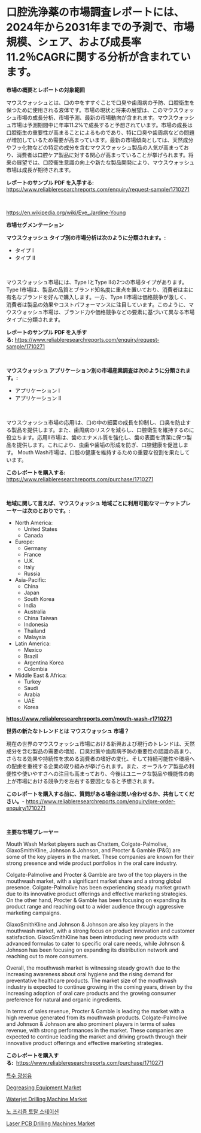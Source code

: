 <p><h1>口腔洗浄薬の市場調査レポートには、2024年から2031年までの予測で、市場規模、シェア、および成長率11.2％CAGRに関する分析が含まれています。</h1></p><p><strong>市場の概要とレポートの対象範囲</strong></p>
<p><p>マウスウォッシュとは、口の中をすすぐことで口臭や歯周病の予防、口腔衛生を保つために使用される液体です。市場の現状と将来の展望は、このマウスウォッシュ市場の成長分析、市場予測、最新の市場動向が含まれます。マウスウォッシュ市場は予測期間中に年率11.2%で成長すると予想されています。市場の成長は口腔衛生の重要性が高まることによるものであり、特に口臭や歯周病などの問題が増加しているため需要が高まっています。最新の市場傾向としては、天然成分やフッ化物などの特定の成分を含むマウスウォッシュ製品の人気が高まっており、消費者は口腔ケア製品に対する関心が高まっていることが挙げられます。将来の展望では、口腔衛生意識の向上や新たな製品開発により、マウスウォッシュ市場は成長が期待されます。</p></p>
<p><strong>レポートのサンプル PDF を入手する:</strong> <a href="https://www.reliableresearchreports.com/enquiry/request-sample/1710271">https://www.reliableresearchreports.com/enquiry/request-sample/1710271</a></p>
<p>&nbsp;</p>
<p><a href="https://en.wikipedia.org/wiki/Eve_Jardine-Young">https://en.wikipedia.org/wiki/Eve_Jardine-Young</a></p>
<p><strong>市場セグメンテーション</strong></p>
<p><strong>マウスウォッシュ タイプ別の市場分析は次のように分類されます。:</strong></p>
<p><ul><li>タイプ I</li><li>タイプ II</li></ul></p>
<p>&nbsp;</p>
<p><p>マウスウォッシュ市場には、Type IとType IIの2つの市場タイプがあります。 Type I市場は、製品の品質とブランド知名度に重点を置いており、消費者は主に有名なブランドを好んで購入します。一方、Type II市場は価格競争が激しく、消費者は製品の効果やコストパフォーマンスに注目しています。このように、マウスウォッシュ市場は、ブランド力や価格競争などの要素に基づいて異なる市場タイプに分類されます。</p></p>
<p><strong>レポートのサンプル PDF を入手する:</strong>&nbsp;<a href="https://www.reliableresearchreports.com/enquiry/request-sample/1710271">https://www.reliableresearchreports.com/enquiry/request-sample/1710271</a></p>
<p>&nbsp;</p>
<p><strong> マウスウォッシュ アプリケーション別の市場産業調査は次のように分類されます。:</strong></p>
<p><ul><li>アプリケーション I</li><li>アプリケーション II</li></ul></p>
<p>&nbsp;</p>
<p><p>マウスウォッシュ市場の応用Iは、口の中の細菌の成長を抑制し、口臭を防止する製品を提供します。また、歯周病のリスクを減らし、口腔衛生を維持するのに役立ちます。応用II市場は、歯のエナメル質を強化し、歯の表面を清潔に保つ製品を提供します。これにより、虫歯や歯垢の形成を防ぎ、口腔健康を促進します。 Mouth Wash市場は、口腔の健康を維持するための重要な役割を果たしています。</p></p>
<p><strong>このレポートを購入する:</strong>&nbsp; <a href="https://www.reliableresearchreports.com/purchase/1710271">https://www.reliableresearchreports.com/purchase/1710271</a></p>
<p>&nbsp;</p>
<p><strong>地域に関して言えば、マウスウォッシュ 地域ごとに利用可能なマーケットプレーヤーは次のとおりです。:</strong></p>
<p><ul>
    <li>
        North America:
        <ul>
            <li>United States</li>
            <li>Canada</li>
        </ul>
    </li>
    <li>
        Europe:
        <ul>
            <li>Germany</li>
            <li>France</li>
            <li>U.K.</li>
            <li>Italy</li>
            <li>Russia</li>
        </ul>
    </li>
    <li>
        Asia-Pacific:
        <ul>
            <li>China</li>
            <li>Japan</li>
            <li>South Korea</li>
            <li>India</li>
            <li>Australia</li>
            <li>China Taiwan</li>
            <li>Indonesia</li>
            <li>Thailand</li>
            <li>Malaysia</li>
        </ul>
    </li>
    <li>
        Latin America:
        <ul>
            <li>Mexico</li>
            <li>Brazil</li>
            <li>Argentina Korea</li>
            <li>Colombia</li>
        </ul>
    </li>
    <li>
        Middle East & Africa:
        <ul>
            <li>Turkey</li>
            <li>Saudi</li>
            <li>Arabia</li>
            <li>UAE</li>
            <li>Korea</li>
        </ul>
    </li>
    </ul></p>
<p><strong><a href="https://www.reliableresearchreports.com/mouth-wash-r1710271">https://www.reliableresearchreports.com/mouth-wash-r1710271</a></strong>&nbsp;</p>
<p><strong>世界の新たなトレンドとは マウスウォッシュ 市場？</strong></p>
<p><p>現在の世界のマウスウォッシュ市場における新興および現行のトレンドは、天然成分を含む製品の需要の増加、口臭対策や歯周病予防の重要性の認識の高まり、さらなる効果や持続性を求める消費者の嗜好の変化、そして持続可能性や環境への配慮を重視する企業の取り組みが挙げられます。また、オーラルケア製品の利便性や使いやすさへの注目も高まっており、今後はユニークな製品や機能性の向上が市場における競争力を左右する要因となると予想されます。</p></p>
<p><strong>このレポートを購入する前に、質問がある場合は問い合わせるか、共有してください。</strong>- <a href="https://www.reliableresearchreports.com/enquiry/pre-order-enquiry/1710271">https://www.reliableresearchreports.com/enquiry/pre-order-enquiry/1710271</a></p>
<p>&nbsp;</p>
<p><strong>主要な市場プレーヤー</strong></p>
<p><p>Mouth Wash Market players such as Chattem, Colgate-Palmolive, GlaxoSmithKline, Johnson & Johnson, and Procter & Gamble (P&G) are some of the key players in the market. These companies are known for their strong presence and wide product portfolios in the oral care industry.</p><p>Colgate-Palmolive and Procter & Gamble are two of the top players in the mouthwash market, with a significant market share and a strong global presence. Colgate-Palmolive has been experiencing steady market growth due to its innovative product offerings and effective marketing strategies. On the other hand, Procter & Gamble has been focusing on expanding its product range and reaching out to a wider audience through aggressive marketing campaigns.</p><p>GlaxoSmithKline and Johnson & Johnson are also key players in the mouthwash market, with a strong focus on product innovation and customer satisfaction. GlaxoSmithKline has been introducing new products with advanced formulas to cater to specific oral care needs, while Johnson & Johnson has been focusing on expanding its distribution network and reaching out to more consumers.</p><p>Overall, the mouthwash market is witnessing steady growth due to the increasing awareness about oral hygiene and the rising demand for preventative healthcare products. The market size of the mouthwash industry is expected to continue growing in the coming years, driven by the increasing adoption of oral care products and the growing consumer preference for natural and organic ingredients.</p><p>In terms of sales revenue, Procter & Gamble is leading the market with a high revenue generated from its mouthwash products. Colgate-Palmolive and Johnson & Johnson are also prominent players in terms of sales revenue, with strong performances in the market. These companies are expected to continue leading the market and driving growth through their innovative product offerings and effective marketing strategies.</p></p>
<p><strong>このレポートを購入する:</strong>&nbsp;&nbsp;<a href="https://www.reliableresearchreports.com/purchase/1710271">https://www.reliableresearchreports.com/purchase/1710271</a></p>
<p><p><a href="https://github.com/alpinestartsekian/Market-Research-Report-List-1/blob/main/8057073181873.md">특수 광섬유</a></p><p><a href="https://issuu.com/reportprime-2/docs/degreasing-equipment-market-size-2030.pptx">Degreasing Equipment Market</a></p><p><a href="https://github.com/nafiafirdania/Market-Research-Report-List-1/blob/main/waterjet-drilling-machine-market.md">Waterjet Drilling Machine Market</a></p><p><a href="https://github.com/hasanrajibul387/Market-Research-Report-List-1/blob/main/8350253181872.md">노 프리즘 토탈 스테이션</a></p><p><a href="https://github.com/kulaberyasin52/Market-Research-Report-List-1/blob/main/laser-pcb-drilling-machines-market.md">Laser PCB Drilling Machines Market</a></p></p>